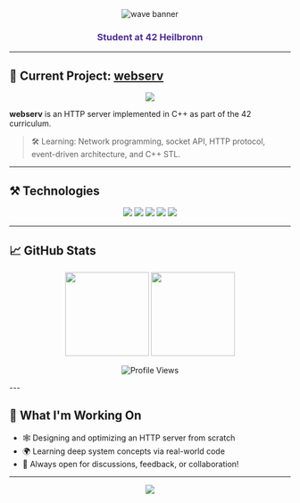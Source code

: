 <div align="center">
  <img src="https://capsule-render.vercel.app/api?type=waving&color=4F2E91&height=180&section=header&text=Hi!%20I'm%20Dilara%20👾&fontSize=48&fontColor=ffffff" alt="wave banner"/>
  <h3 style="color:#4F2E91;font-weight:bold;">Student at 42 Heilbronn</h3>
</div>

---

## 🚩 Current Project: <a href="https://github.com/dubu13/webserv">webserv</a>

<p align="center">
  <a href="https://github.com/dubu13/webserv">
    <img src="https://github-readme-stats.vercel.app/api/pin/?username=dubu13&repo=webserv&theme=algolia" />
  </a>
</p>

**webserv** is an HTTP server implemented in C++ as part of the 42 curriculum.  
> 🛠️ Learning: Network programming, socket API, HTTP protocol, event-driven architecture, and C++ STL.

---

## ⚒️ Technologies

<p align="center">
  <img src="https://img.shields.io/badge/C-00599C?style=flat-square&logo=c&logoColor=white"/>
  <img src="https://img.shields.io/badge/C++-00599C?style=flat-square&logo=c%2B%2B&logoColor=white"/>
  <img src="https://img.shields.io/badge/Linux-009485?style=flat-square&logo=linux&logoColor=white"/>
  <img src="https://img.shields.io/badge/Networking-3277A8?style=flat-square"/>
  <img src="https://img.shields.io/badge/GitHub-181717?style=flat-square&logo=github&logoColor=white"/>
</p>

---

## 📈 GitHub Stats

<p align="center">
  <img src="https://github-readme-stats.vercel.app/api?username=dubu13&show_icons=true&count_private=true&theme=tokyonight" height="150"/>
  <img src="https://github-readme-stats.vercel.app/api/top-langs/?username=dubu13&layout=compact&theme=tokyonight" height="150"/>
</p>

<p align="center">
  <img src="https://komarev.com/ghpvc/?username=dubu13&color=4F2E91" alt="Profile Views" />
</p>
---

## 🌱 What I'm Working On

- 🕸️ Designing and optimizing an HTTP server from scratch
- 🌍 Learning deep system concepts via real-world code
- 💭 Always open for discussions, feedback, or collaboration!

---

<div align="center">
  <img src="https://capsule-render.vercel.app/api?type=waving&color=4F2E91&height=120&section=footer"/>
</div>
